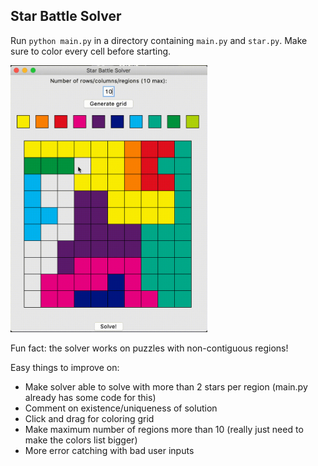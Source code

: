 ## Star Battle Solver ##

Run `python main.py` in a directory containing `main.py` and `star.py`. Make sure to color every cell before starting.

<img src="sample.gif" width="315" height="427"/>

Fun fact: the solver works on puzzles with non-contiguous regions!

Easy things to improve on:
- Make solver able to solve with more than 2 stars per region (main.py already has some code for this)
- Comment on existence/uniqueness of solution
- Click and drag for coloring grid
- Make maximum number of regions more than 10 (really just need to make the colors list bigger)
- More error catching with bad user inputs
